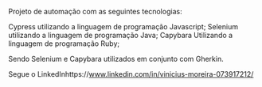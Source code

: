 Projeto de automação com as seguintes tecnologias: 

Cypress utilizando a linguagem de programação Javascript; 
Selenium utilizando a linguagem de programação Java; 
Capybara Utilizando a linguagem de programação Ruby;

Sendo Selenium e Capybara utilizados em conjunto com Gherkin.

Segue o LinkedInhttps://www.linkedin.com/in/vinicius-moreira-073917212/
